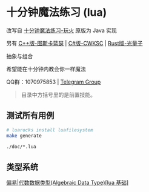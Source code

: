 十分钟魔法练习 (lua)
==================

改写自 [十分钟魔法练习-玩火](https://github.com/goldimax/magic-in-ten-mins)
原版为 Java 实现

另有
[C++版-图斯卡蓝瑟](https://github.com/tusikalanse/magic-in-ten-mins-cpp) |
[C#版-CWKSC](https://github.com/CWKSC/magic-in-ten-mins-csharp) |
[Rust版-光量子](https://github.com/PhotonQuantum/magic-in-ten-mins-rs)

抽象与组合

希望能在十分钟内教会你一样魔法

QQ群：1070975853 |
[Telegram Group](https://t.me/joinchat/HZm-VAAFTrIxoxQQ)

> 目录中方括号里的是前置技能。

## 测试所有用例

```bash
# luarocks install luafilesystem
make generate

./doc/*.lua
```

## 类型系统

[偏易|代数数据类型(Algebraic Data Type)[lua 基础]](doc/ADT.md)

